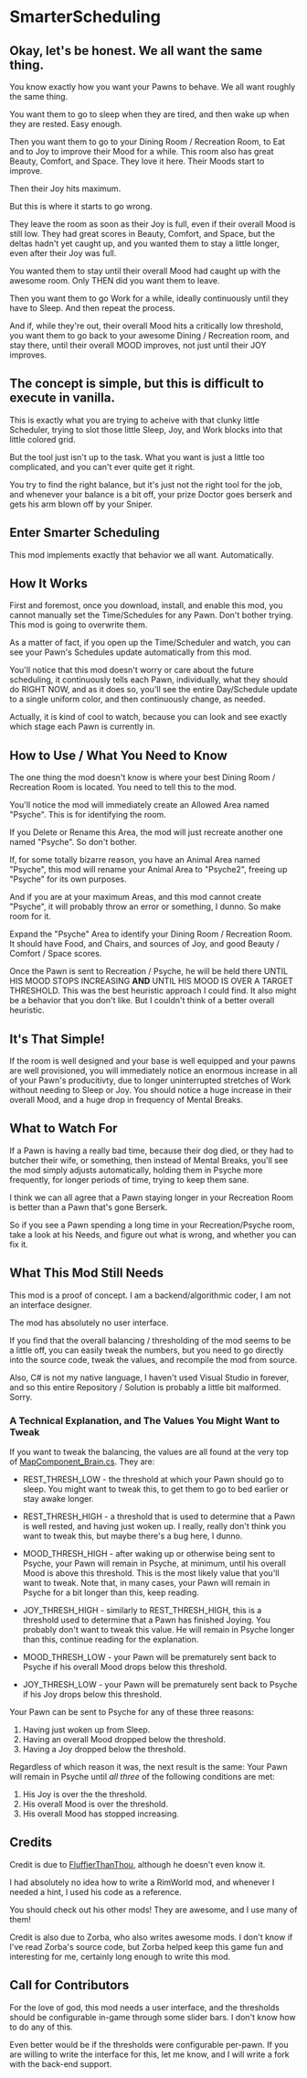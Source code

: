# SmarterScheduling

## Okay, let's be honest. We all want the same thing.

You know exactly how you want your Pawns to behave. We all want roughly the same thing.

You want them to go to sleep when they are tired, and then wake up when they are rested. Easy enough.

Then you want them to go to your Dining Room / Recreation Room, to Eat and to Joy to improve their Mood for a while. This room also has great Beauty, Comfort, and Space. They love it here. Their Moods start to improve.

Then their Joy hits maximum.

But this is where it starts to go wrong.

They leave the room as soon as their Joy is full, even if their overall Mood is still low. They had great scores in Beauty, Comfort, and Space, but the deltas hadn't yet caught up, and you wanted them to stay a little longer, even after their Joy was full.

You wanted them to stay until their overall Mood had caught up with the awesome room. Only THEN did you want them to leave.

Then you want them to go Work for a while, ideally continuously until they have to Sleep. And then repeat the process.

And if, while they're out, their overall Mood hits a critically low threshold, you want them to go back to your awesome Dining / Recreation room, and stay there, until their overall MOOD improves, not just until their JOY improves.

## The concept is simple, but this is difficult to execute in vanilla.

This is exactly what you are trying to acheive with that clunky little Scheduler, trying to slot those little Sleep, Joy, and Work blocks into that little colored grid.

But the tool just isn't up to the task. What you want is just a little too complicated, and you can't ever quite get it right.

You try to find the right balance, but it's just not the right tool for the job, and whenever your balance is a bit off, your prize Doctor goes berserk and gets his arm blown off by your Sniper.

## Enter Smarter Scheduling

This mod implements exactly that behavior we all want. Automatically.

## How It Works

First and foremost, once you download, install, and enable this mod, you cannot manually set the Time/Schedules for any Pawn. Don't bother trying. This mod is going to overwrite them.

As a matter of fact, if you open up the Time/Scheduler and watch, you can see your Pawn's Schedules update automatically from this mod.

You'll notice that this mod doesn't worry or care about the future scheduling, it continuously tells each Pawn, individually, what they should do RIGHT NOW, and as it does so, you'll see the entire Day/Schedule update to a single uniform color, and then continuously change, as needed.

Actually, it is kind of cool to watch, because you can look and see exactly which stage each Pawn is currently in.

## How to Use / What You Need to Know

The one thing the mod doesn't know is where your best Dining Room / Recreation Room is located. You need to tell this to the mod.

You'll notice the mod will immediately create an Allowed Area named "Psyche". This is for identifying the room.

If you Delete or Rename this Area, the mod will just recreate another one named "Psyche". So don't bother.

If, for some totally bizarre reason, you have an Animal Area named "Psyche", this mod will rename your Animal Area to "Psyche2", freeing up "Psyche" for its own purposes.

And if you are at your maximum Areas, and this mod cannot create "Psyche", it will probably throw an error or something, I dunno. So make room for it.

Expand the "Psyche" Area to identify your Dining Room / Recreation Room. It should have Food, and Chairs, and sources of Joy, and good Beauty / Comfort / Space scores.

Once the Pawn is sent to Recreation / Psyche, he will be held there UNTIL HIS MOOD STOPS INCREASING **AND** UNTIL HIS MOOD IS OVER A TARGET THRESHOLD. This was the best heuristic approach I could find. It also might be a behavior that you don't like. But I couldn't think of a better overall heuristic.

## It's That Simple!

If the room is well designed and your base is well equipped and your pawns are well provisioned, you will immediately notice an enormous increase in all of your Pawn's producitivty, due to longer uninterrupted stretches of Work without needing to Sleep or Joy. You should notice a huge increase in their overall Mood, and a huge drop in frequency of Mental Breaks.

## What to Watch For

If a Pawn is having a really bad time, because their dog died, or they had to butcher their wife, or something, then instead of Mental Breaks, you'll see the mod simply adjusts automatically, holding them in Psyche more frequently, for longer periods of time, trying to keep them sane.

I think we can all agree that a Pawn staying longer in your Recreation Room is better than a Pawn that's gone Berserk.

So if you see a Pawn spending a long time in your Recreation/Psyche room, take a look at his Needs, and figure out what is wrong, and whether you can fix it.

## What This Mod Still Needs

This mod is a proof of concept. I am a backend/algorithmic coder, I am not an interface designer.

The mod has absolutely no user interface.

If you find that the overall balancing / thresholding of the mod seems to be a little off, you can easily tweak the numbers, but you need to go directly into the source code, tweak the values, and recompile the mod from source.

Also, C# is not my native language, I haven't used Visual Studio in forever, and so this entire Repository / Solution is probably a little bit malformed. Sorry.

### A Technical Explanation, and The Values You Might Want to Tweak

If you want to tweak the balancing, the values are all found at the very top of [MapComponent_Brain.cs](SmarterScheduling/SmarterScheduling/MapComponent_Brain.cs). They are:

* REST_THRESH_LOW - the threshold at which your Pawn should go to sleep. You might want to tweak this, to get them to go to bed earlier or stay awake longer.
* REST_THRESH_HIGH - a threshold that is used to determine that a Pawn is well rested, and having just woken up. I really, really don't think you want to tweak this, but maybe there's a bug here, I dunno.

* MOOD_THRESH_HIGH - after waking up or otherwise being sent to Psyche, your Pawn will remain in Psyche, at minimum, until his overall Mood is above this threshold. This is the most likely value that you'll want to tweak. Note that, in many cases, your Pawn will remain in Psyche for a bit longer than this, keep reading.

* JOY_THRESH_HIGH - similarly to REST_THRESH_HIGH, this is a threshold used to determine that a Pawn has finished Joying. You probably don't want to tweak this value. He will remain in Psyche longer than this, continue reading for the explanation.

* MOOD_THRESH_LOW - your Pawn will be prematurely sent back to Psyche if his overall Mood drops below this threshold.
* JOY_THRESH_LOW - your Pawn will be prematurely sent back to Psyche if his Joy drops below this threshold.

Your Pawn can be sent to Psyche for any of these three reasons:

1. Having just woken up from Sleep.
2. Having an overall Mood dropped below the threshold.
3. Having a Joy dropped below the threshold.

Regardless of which reason it was, the next result is the same: Your Pawn will remain in Psyche until *all three* of the following conditions are met:

1. His Joy is over the the threshold.
2. His overall Mood is over the threshold.
3. His overall Mood has stopped increasing.

## Credits

Credit is due to [FluffierThanThou](https://github.com/FluffierThanThou?tab=repositories), although he doesn't even know it.

I had absolutely no idea how to write a RimWorld mod, and whenever I needed a hint, I used his code as a reference.

You should check out his other mods! They are awesome, and I use many of them!

Credit is also due to Zorba, who also writes awesome mods. I don't know if I've read Zorba's source code, but Zorba helped keep this game fun and interesting for me, certainly long enough to write this mod.

## Call for Contributors

For the love of god, this mod needs a user interface, and the thresholds should be configurable in-game through some slider bars. I don't know how to do any of this.

Even better would be if the thresholds were configurable per-pawn. If you are willing to write the interface for this, let me know, and I will write a fork with the back-end support.
